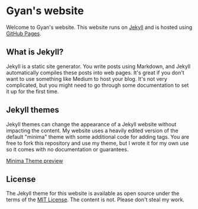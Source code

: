 # Gyan's website

Welcome to Gyan's website. This website runs on [Jekyll](https://jekyllrb.com/) and is hosted using [GitHub Pages](https://pages.github.com/). 

## What is Jekyll?

Jekyll is a static site generator. You write posts using Markdown, and Jekyll automatically compiles these posts into web pages. It's great if you don't want to use something like Medium to host your blog. It's not very complicated, but you might need to go through some documentation to set it up for the first time. 

## Jekyll themes

Jekyll themes can change the appearance of a Jekyll website without impacting the content. My website uses a heavily edited version of the default "minima" theme with some additional code for adding tags. You are free to fork this repository and use my theme, but I wrote it for my own use so it comes with no documentation or guarantees.

[Minima Theme preview](https://jekyll.github.io/minima/)


## License

The Jekyll theme for this website is available as open source under the terms of the [MIT License](http://opensource.org/licenses/MIT). The content is not. Please don't steal my work.
